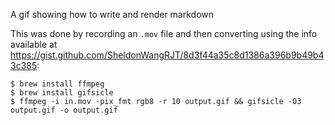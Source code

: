 A gif showing how to write and render markdown

This was done by recording an `.mov` file and then converting using the info
available at
https://gist.github.com/SheldonWangRJT/8d3f44a35c8d1386a396b9b49b43c385:

    $ brew install ffmpeg
    $ brew install gifsicle
    $ ffmpeg -i in.mov -pix_fmt rgb8 -r 10 output.gif && gifsicle -O3 output.gif -o output.gif
